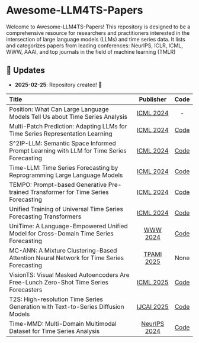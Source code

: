 # Awesome-LLM4TS-Papers
Welcome to Awesome-LLM4TS-Papers! This repository is designed to be a comprehensive resource for researchers and practitioners 
interested in the intersection of large language models (LLMs) and time series data. It lists and categorizes papers from 
leading conferences: NeurIPS, ICLR, ICML, WWW, AAAI, and top journals in the field of machine learning (TMLR)

## 🚀 Updates

- **2025-02-25**: Repository created! 🎉


| Title                                                                                   |                        Publisher                        |                           Code                        |
|:----------------------------------------------------------------------------------------|:-------------------------------------------------------:|:-----------------------------------------------------:| 
| Position: What Can Large Language Models Tell Us about Time Series Analysis             |      [ICML 2024](https://arxiv.org/abs/2402.02713)      |                            -                          |
| Multi-Patch Prediction: Adapting LLMs for Time Series Representation Learning           |      [ICML 2024](https://arxiv.org/abs/2402.04852)      |       [Code](https://github.com/yxbian23/aLLM4TS)     |
| S^2IP-LLM: Semantic Space Informed Prompt Learning with LLM for Time Series Forecasting | [ICML 2024](https://openreview.net/forum?id=qwQVV5R8Y7) |     [Code](https://github.com/panzijie825/S2IP-LLM)   | 
| Time-LLM: Time Series Forecasting by Reprogramming Large Language Models                |      [ICML 2024](https://arxiv.org/abs/2310.01728)      |       [Code](https://github.com/KimMeen/Time-LLM)     | 
| TEMPO: Prompt-based Generative Pre-trained Transformer for Time Series Forecasting      |      [ICML 2024](https://arxiv.org/abs/2310.04948)      |       [Code](https://github.com/DC-research/TEMPO)    |
| Unified Training of Universal Time Series Forecasting Transformers                      |     [ICML 2024](https://arxiv.org/abs/2402.02592)       | [Code](https://github.com/SalesforceAIResearch/uni2ts)|
| UniTime: A Language-Empowered Unified Model for Cross-Domain Time Series Forecasting    |      [WWW 2024](https://arxiv.org/abs/2310.09751)       |        [Code](https://github.com/liuxu77/UniTime)     |
| MC-ANN: A Mixture Clustering-Based Attention Neural Network for Time Series Forecasting | [TPAMI 2025](https://ieeexplore.ieee.org/abstract/document/10979493) | None |
| VisionTS: Visual Masked Autoencoders Are Free-Lunch Zero-Shot Time Series Forecasters   | [ICML 2025](https://arxiv.org/abs/2408.17253) | [Code](https://github.com/Keytoyze/VisionTS) |
| T2S: High-resolution Time Series Generation with Text-to-Series Diffusion Models        | [IJCAI 2025]()                                | [Code](https://github.com/WinfredGe/T2S) |
| Time-MMD: Multi-Domain Multimodal Dataset for Time Series Analysis                      | [NeurIPS 2024](https://arxiv.org/abs/2406.08627) | [Code](https://github.com/AdityaLab/MM-TSFlib.git) |

 

